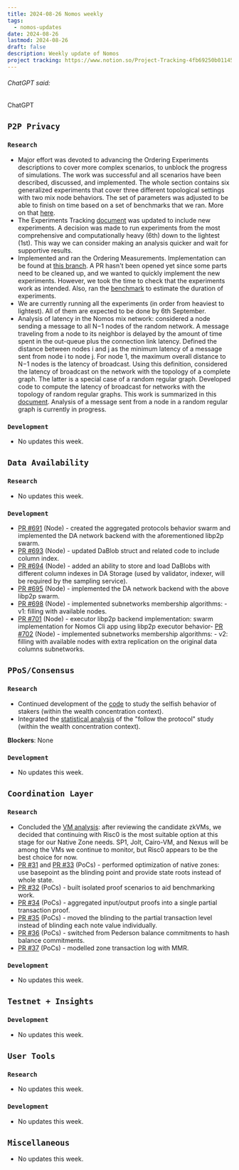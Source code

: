 ```yaml
---
title: 2024-08-26 Nomos weekly
tags:
  - nomos-updates
date: 2024-08-26
lastmod: 2024-08-26
draft: false
description: Weekly update of Nomos
project tracking: https://www.notion.so/Project-Tracking-4fb69250b0114573a71c57882165eec3
---
```

###### ChatGPT said:

ChatGPT

## `P2P Privacy`

### `Research`

- Major effort was devoted to advancing the Ordering Experiments descriptions to cover more complex scenarios, to unblock the progress of simulations. The work was successful and all scenarios have been described, discussed, and implemented. The whole section contains six generalized experiments that cover three different topological settings with two mix node behaviors. The set of parameters was adjusted to be able to finish on time based on a set of benchmarks that we ran. More on that [here](https://www.notion.so/Nomos-Mix-Queueing-Mechanism-Experimentation-Methodology-d629af5a2d43473c9ec9ba191f6d904d?d=659b699941264fb3b7bb2c80b53e5c97#57368ca1503443c6b03e76ecbea3d1a6).
- The Experiments Tracking [document](https://www.notion.so/Nomos-Mix-Experiments-Tracking-ad7e2b8f632c4b60a20a2ff65fd03cc9) was updated to include new experiments. A decision was made to run experiments from the most comprehensive and computationally heavy (6th) down to the lightest (1st). This way we can consider making an analysis quicker and wait for supportive results.
- Implemented and ran the Ordering Measurements. Implementation can be found at [this branch](https://github.com/logos-co/nomos-simulations/tree/mixnet-rs-single). A PR hasn't been opened yet since some parts need to be cleaned up, and we wanted to quickly implement the new experiments. However, we took the time to check that the experiments work as intended. Also, ran the [benchmark](https://www.notion.so/Ordering-Experiments-Benchmarks-d3964323f8b4487f8e0556a5c86bf2f2) to estimate the duration of experiments.
- We are currently running all the experiments (in order from heaviest to lightest). All of them are expected to be done by 6th September.
- Analysis of latency in the Nomos mix network: considered a node sending a message to all N−1 nodes of the random network. A message traveling from a node to its neighbor is delayed by the amount of time spent in the out-queue plus the connection link latency. Defined the distance between nodes i and j as the minimum latency of a message sent from node i to node j. For node 1, the maximum overall distance to N−1 nodes is the latency of broadcast. Using this definition, considered the latency of broadcast on the network with the topology of a complete graph. The latter is a special case of a random regular graph. Developed code to compute the latency of broadcast for networks with the topology of random regular graphs. This work is summarized in this [document](https://www.notion.so/Analysis-of-the-Nomos-Mixnet-Anonymous-Communication-AC-System-c97d73a7b8894cf7830e8345f0cc37a4?pvs=4#1323b5075097461a80ebc03a0da2fa4c). Analysis of a message sent from a node in a random regular graph is currently in progress.

### `Development`

- No updates this week.

## `Data Availability`

### `Research`

- No updates this week.

### `Development`

- [PR #691](https://github.com/logos-co/nomos-node/pull/691) (Node) - created the aggregated protocols behavior swarm and implemented the DA network backend with the aforementioned libp2p swarm.
- [PR #693](https://www.notion.so/DA-Technical-Specification-c6664294d630470ba20aefb21a218f8c?d=dc11993b05bd484da36a858ac83fdbd8#3529ba28472b40ce8ae14cfc8f7a6132) (Node) - updated DaBlob struct and related code to include column index.
- [PR #694](https://www.notion.so/DA-Technical-Specification-c6664294d630470ba20aefb21a218f8c?d=dc11993b05bd484da36a858ac83fdbd8#3529ba28472b40ce8ae14cfc8f7a6132) (Node) - added an ability to store and load DaBlobs with different column indexes in DA Storage (used by validator, indexer, will be required by the sampling service).
- [PR #695](https://www.notion.so/DA-Technical-Specification-c6664294d630470ba20aefb21a218f8c?d=dc11993b05bd484da36a858ac83fdbd8#3529ba28472b40ce8ae14cfc8f7a6132) (Node) - implemented the DA network backend with the above libp2p swarm.
- [PR #698](https://www.notion.so/DA-Technical-Specification-c6664294d630470ba20aefb21a218f8c?d=dc11993b05bd484da36a858ac83fdbd8#3529ba28472b40ce8ae14cfc8f7a6132) (Node) - implemented subnetworks membership algorithms: - v1: filling with available nodes.
- [PR #701](https://www.notion.so/DA-Technical-Specification-c6664294d630470ba20aefb21a218f8c?d=dc11993b05bd484da36a858ac83fdbd8#3529ba28472b40ce8ae14cfc8f7a6132) (Node) - executor libp2p backend implementation: swarm implementation for Nomos Cli app using libp2p executor behavior- [PR #702](https://www.notion.so/DA-Technical-Specification-c6664294d630470ba20aefb21a218f8c?d=dc11993b05bd484da36a858ac83fdbd8#3529ba28472b40ce8ae14cfc8f7a6132) (Node) - implemented subnetworks membership algorithms: - v2: filling with available nodes with extra replication on the original data columns subnetworks.

## `PPoS/Consensus`

### `Research`

- Continued development of the [code](https://github.com/vacp2p/token-economics/tree/cryptarchia-selfish-behavior/Nomos/selfish_behavior) to study the selfish behavior of stakers (within the wealth concentration context).
- Integrated the [statistical analysis](https://www.notion.so/Does-Crypsinous-Leader-Election-Function-lead-to-wealth-concentration-in-PoS-b81f07a791b745438443f51f00ac258f#c6b214ff57a14885b062ef4b14f9f877) of the "follow the protocol" study (within the wealth concentration context).

**Blockers**: None

### `Development`

- No updates this week.

## `Coordination Layer`

### `Research`

- Concluded the [VM analysis](https://www.notion.so/Preliminary-Research-ZKVM-s-for-CL-Design-310996a4924149b986f28ed7d387a363): after reviewing the candidate zkVMs, we decided that continuing with Risc0 is the most suitable option at this stage for our Native Zone needs. SP1, Jolt, Cairo-VM, and Nexus will be among the VMs we continue to monitor, but Risc0 appears to be the best choice for now.
- [PR #31](https://github.com/logos-co/nomos-pocs/pull/31) and [PR #33](https://github.com/logos-co/nomos-pocs/pull/33) (PoCs) - performed optimization of native zones: use basepoint as the blinding point and provide state roots instead of whole state.
- [PR #32](https://github.com/logos-co/nomos-pocs/pull/32) (PoCs) - built isolated proof scenarios to aid benchmarking work.
- [PR #34](https://github.com/logos-co/nomos-pocs/pull/34) (PoCs) - aggregated input/output proofs into a single partial transaction proof.
- [PR #35](https://github.com/logos-co/nomos-pocs/pull/35) (PoCs) - moved the blinding to the partial transaction level instead of blinding each note value individually.
- [PR #36](https://github.com/logos-co/nomos-pocs/pull/36) (PoCs) - switched from Pederson balance commitments to hash balance commitments.
- [PR #37](https://github.com/logos-co/nomos-pocs/pull/37) (PoCs) - modelled zone transaction log with MMR.

### `Development`

- No updates this week.

## `Testnet + Insights`

### `Development`

- No updates this week.

## `User Tools`

### `Research`

- No updates this week.

### `Development`

- No updates this week.

## `Miscellaneous`

- No updates this week.
